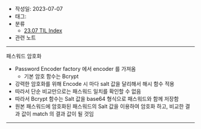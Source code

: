 - 작성일: 2023-07-07
- 태그: 
- 분류
    - [23.07 TIL Index](23.07%20TIL%20Index.md)
- 관련 노트

---

패스워드 암호화

- Password Encoder factory 에서 encoder 를 가져옴
    - 기본 암호 함수는 Bcrypt
- 강력한 암호화를 위해 Encode 시 마다 salt 값을 달리해서 해시 함수 적용
- 따라서 단순 비교만으로는 패스워드 일치를 확인할 수 없음
- 따라서 Bcrypt 함수는 Salt 값을 base64 형식으로 패스워드와 함께 저장함
- 원본 패스워드에 암호화된 패스워드의 Salt 값을 이용하여 암호화 하고, 비교한 결과 값이 match 의 결과 값이 될 것임

---
